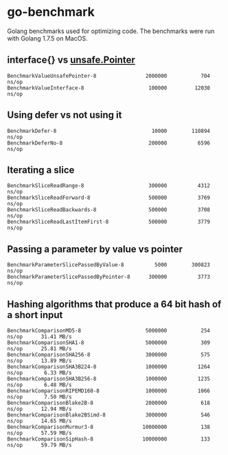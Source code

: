 # go-benchmark
Golang benchmarks used for optimizing code. The benchmarks were run with Golang 1.7.5 on MacOS.

## interface{} vs [unsafe.Pointer](https://golang.org/pkg/unsafe/#Pointer) 

```
BenchmarkValueUnsafePointer-8              	 2000000	       704 ns/op
BenchmarkValueInterface-8                  	  100000	     12030 ns/op
```

## Using defer vs not using it

```
BenchmarkDefer-8                           	   10000	    110894 ns/op
BenchmarkDeferNo-8                         	  200000	      6596 ns/op
```

## Iterating a slice

```
BenchmarkSliceReadRange-8                  	  300000	      4312 ns/op
BenchmarkSliceReadForward-8                	  500000	      3769 ns/op
BenchmarkSliceReadBackwards-8              	  500000	      3708 ns/op
BenchmarkSliceReadLastItemFirst-8          	  500000	      3779 ns/op
```

## Passing a parameter by value vs pointer

```
BenchmarkParameterSlicePassedByValue-8     	    5000	    300823 ns/op
BenchmarkParameterSlicePassedByPointer-8   	  300000	      3773 ns/op
```

## Hashing algorithms that produce a 64 bit hash of a short input

```
BenchmarkComparisonMD5-8                   	 5000000	       254 ns/op	  31.41 MB/s
BenchmarkComparisonSHA1-8                  	 5000000	       309 ns/op	  25.81 MB/s
BenchmarkComparisonSHA256-8                	 3000000	       575 ns/op	  13.89 MB/s
BenchmarkComparisonSHA3B224-8              	 1000000	      1264 ns/op	   6.33 MB/s
BenchmarkComparisonSHA3B256-8              	 1000000	      1235 ns/op	   6.48 MB/s
BenchmarkComparisonRIPEMD160-8             	 1000000	      1066 ns/op	   7.50 MB/s
BenchmarkComparisonBlake2B-8               	 2000000	       618 ns/op	  12.94 MB/s
BenchmarkComparisonBlake2BSimd-8           	 3000000	       546 ns/op	  14.65 MB/s
BenchmarkComparisonMurmur3-8               	10000000	       138 ns/op	  57.59 MB/s
BenchmarkComparisonSipHash-8               	10000000	       133 ns/op	  59.79 MB/s
```
